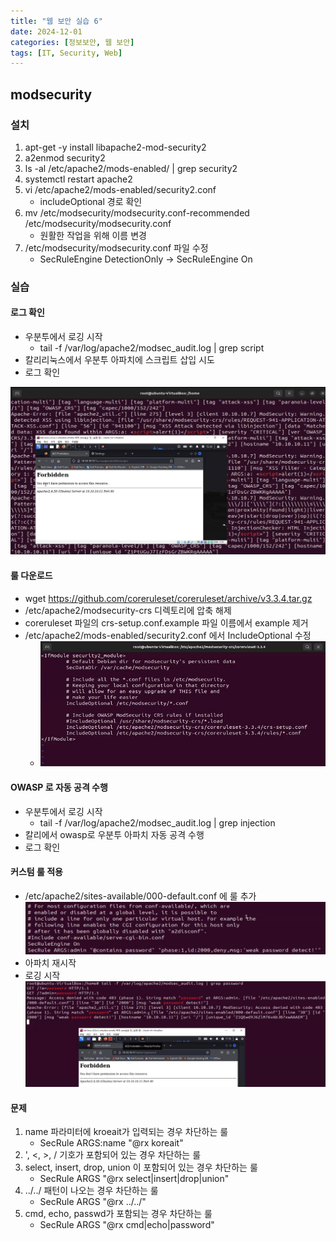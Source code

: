 ```yaml
---
title: "웹 보안 실습 6"
date: 2024-12-01
categories: [정보보안, 웹 보안]
tags: [IT, Security, Web]
---
```


## modsecurity

### 설치

1. apt-get -y install libapache2-mod-security2
2. a2enmod security2
3. ls -al /etc/apache2/mods-enabled/ | grep security2
4. systemctl restart apache2 
5. vi /etc/apache2/mods-enabled/security2.conf
    - includeOptional 경로 확인
6. mv /etc/modsecurity/modsecurity.conf-recommended /etc/modsecurity/modsecurity.conf
    - 원활한 작업을 위해 이름 변경
7. /etc/modsecurity/modsecurity.conf 파일 수정
    - SecRuleEngine DetectionOnly -> SecRuleEngine On

### 실습

#### 로그 확인

- 우분투에서 로깅 시작
    - tail -f /var/log/apache2/modsec_audit.log | grep script
- 칼리리눅스에서 우분투 아파치에 스크립트 삽입 시도
- 로그 확인

![](assets/img/정보보안/실습/W_6-1.jpg)

#### 룰 다운로드

- wget https://github.com/coreruleset/coreruleset/archive/v3.3.4.tar.gz
- /etc/apache2/modsecurity-crs 디렉토리에 압축 해제
- coreruleset 파일의 crs-setup.conf.example 파일 이름에서 example 제거
- /etc/apache2/mods-enabled/security2.conf 에서 IncludeOptional 수정
    - ![](assets/img/정보보안/실습/W_6-2.jpg)

#### OWASP 로 자동 공격 수행

- 우분투에서 로깅 시작
    - tail -f /var/log/apache2/modsec_audit.log | grep injection
- 칼리에서 owasp로 우분투 아파치 자동 공격 수행
- 로그 확인

#### 커스텀 룰 적용

- /etc/apache2/sites-available/000-default.conf 에 룰 추가
    ![](assets/img/정보보안/실습/W_6-3.jpg)
- 아파치 재시작
- 로깅 시작
![](assets/img/정보보안/실습/W_6-4.jpg)

#### 문제

1. name 파라미터에 kroeait가 입력되는 경우 차단하는 룰
    - SecRule ARGS:name "@rx koreait"
2. ', <, >, / 기호가 포함되어 있는 경우 차단하는 룰
3. select, insert, drop, union 이 포함되어 있는 경우 차단하는 룰
    - SecRule ARGS "@rx select|insert|drop|union"
4. ../../ 패턴이 나오는 경우 차단하는 룰
    - SecRule ARGS "@rx \.\./\.\./"
5. cmd, echo, passwd가 포함되는 경우 차단하는 룰
    - SecRule ARGS "@rx cmd|echo|password"